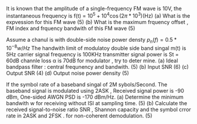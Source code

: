 It is known that the amplitude of a single-frequency FM wave is 10V, the instantaneous frequency is f(t) = $10^5+10^4\cos(2\pi*10^3)$(Hz) 
(a) What is the expvession for this FM wave (5)
(b) What is the maximum frquency offset , FM index and frquency bandwith of this FM wave (5)

Assume a chanul is with double-side noise power densty $p_n(f) = 0.5*10^{-8}w/Hz$ The handwith limit of modulatoy double side band singal m(t) is 5Hz carrier signal frequency is 100KHz transmitter signal power is St = 60dB channle loss α is 70dB for modulator , try to deter mine.
(a) Ideal bandpass filter : central frequnency and bandwith. (5)
(b) Input SNR (6)
(c) Output SNR (4)
(d) Output noise power density (5)

If the symbol rate of a baseband singal of 2M sybols/Second. The baseband signal is modulated using 2ASK , Received signal power is -90 dBm, One-sided AWGN PSD is -170 dBm/Hz.
(a) Determine the minimum bandwith w for receiving without ISI at sampling time. (5)
(b) Calculate the received signal-to-noise ratio SNR , Shannon capacity and the symbol crror rate in 2ASK and 2FSK . for non-coherent demodulation. (5)